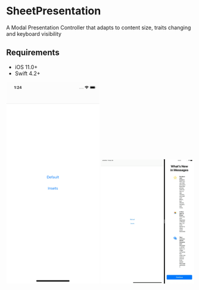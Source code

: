 # SheetPresentation

A Modal Presentation Controller that adapts to content size, traits changing and keyboard visibility

## Requirements
- iOS 11.0+
- Swift 4.2+

<img src="iPhone.gif" width=250px>      <img src="iPad.gif" width=250px>

